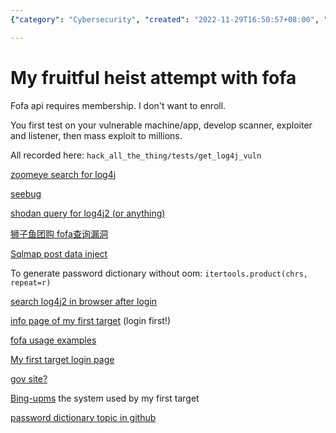 ```yaml
---
{"category": "Cybersecurity", "created": "2022-11-29T16:50:57+08:00", "date": "2022-11-29 16:50:57", "description": "This article discusses the exploitation of the Log4j vulnerability using Fofa API, offering resources for effective search and query techniques.", "modified": "2022-12-05T17:48:05+08:00", "tags": ["Log4j", "vulnerability", "exploit", "Fofa API", "searching", "querying techniques", "resources"], "title": "Exploiting Log4J Vulnerability With Fofa Api: A Comprehensive Guide"}

---
```


# My fruitful heist attempt with fofa

Fofa api requires membership. I don't want to enroll.

You first test on your vulnerable machine/app, develop scanner, exploiter and listener, then mass exploit to millions.

All recorded here: `hack_all_the_thing/tests/get_log4j_vuln`

[zoomeye search for log4j](https://www.zoomeye.org/searchResult?q=log4j2&page=2&pageSize=20)

[seebug](https://www.seebug.org)

[shodan query for log4j2 (or anything)](https://www.shodan.io/search?query=log4j2)

[狮子鱼团购 fofa查询漏洞](https://blog.csdn.net/sinat_36001828/article/details/117729361?spm=1001.2101.3001.6650.2&utm_medium=distribute.wap_relevant.none-task-blog-2~default~CTRLIST~Rate-2-117729361-blog-121949437.wap_blog_relevant_default&depth_1-utm_source=distribute.wap_relevant.none-task-blog-2~default~CTRLIST~Rate-2-117729361-blog-121949437.wap_blog_relevant_default)

[Sqlmap post data inject](https://hackertarget.com/sqlmap-post-request-injection/)

To generate password dictionary without oom: `itertools.product(chrs, repeat=r)`

[search log4j2 in browser after login](https://fofa.info/result?qbase64=YXBwPSJMb2c0ajIi&page=2&page_size=10)

[info page of my first target](https://fofa.info/hosts/121.199.46.85) (login first!)

[fofa usage examples](https://zhuanlan.zhihu.com/p/460403187?utm_id=0)

[My first target login page](http://121.199.46.85:8888/admin/mylogin)

[gov site?](https://zww.gzjd.gov.cn/spa/spa/sdms?code=_PX5ips91MzPkvJJg--sfxzDdwAh0BDrBYbxPVSDXb8&state=STATE)

[Bing-upms](https://gitee.com/xiaobingby/bing-upms/tree/master/src/test/java/com/xiaobingby) the system used by my first target

[password dictionary topic in github](https://github.com/topics/password-dictionaries)
